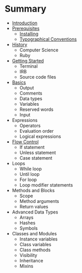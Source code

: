 # Summary

* [Introduction](README.md)
* [Prerequisites](prerequisites/README.md)
   * [Installing](prerequisites/installing.md)
   * [Typographical Conventions](prerequisites/typographical_conventions.md)
* [History](history/README.md)
   * Computer Science
   * Ruby
* [Getting Started](getting_started/README.md)
   * Terminal
   * IRB
   * Source code files
* [Basics](basics/README.md)
   * Output 
   * Comments
   * Data types
   * Variables
   * Reserved words
   * Input
* Expressions
   * Operators
   * Evaluation order
   * Logical expressions
* [Flow Control](flow_control/README.md)
   * If statement
   * Unless statement
   * Case statement
* Loops
   * While loop
   * Until loop
   * For loop
   * Loop modifier statements
* Methods and Blocks
   * Scope
   * Method arguments
   * Return values
* Advanced Data Types
   * Arrays
   * Hashes
   * Symbols
* Classes and Modules
   * Instance variables
   * Class variables
   * Class methods
   * Visibility
   * Inheritance
   * Mixins

